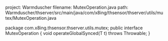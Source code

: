 project: Warmduscher
filename: MutexOperation.java
path: Warmduscher/thserver/src/main/java/com/x8ing/thsensor/thserver/utils/mutex/MutexOperation.java

package com.x8ing.thsensor.thserver.utils.mutex;
public interface MutexOperation<T> {
    void operateGlobalSynced(T t) throws Throwable;
}